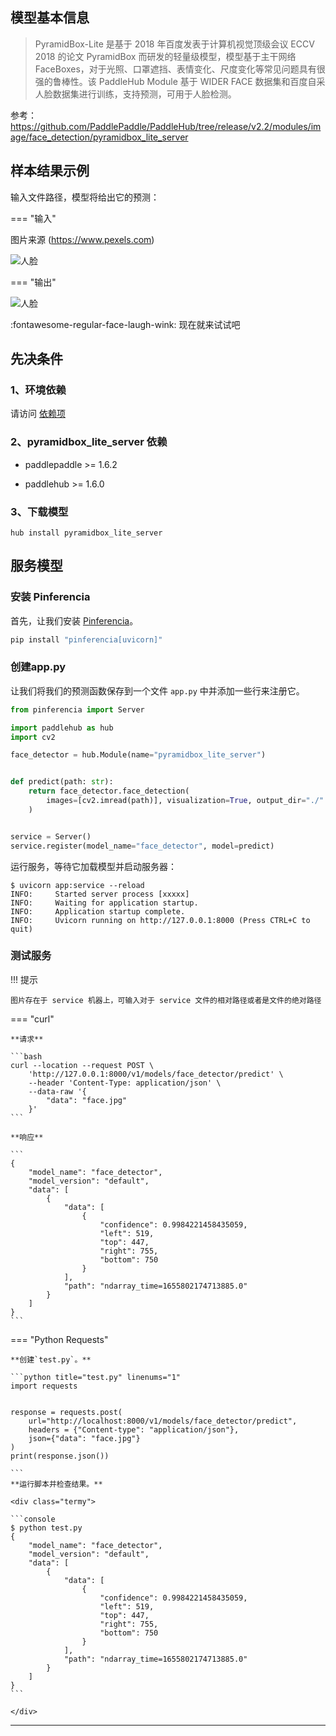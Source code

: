 
## 模型基本信息

> PyramidBox-Lite 是基于 2018 年百度发表于计算机视觉顶级会议 ECCV 2018 的论文 PyramidBox 而研发的轻量级模型，模型基于主干网络 FaceBoxes，对于光照、口罩遮挡、表情变化、尺度变化等常见问题具有很强的鲁棒性。该 PaddleHub Module 基于 WIDER FACE 数据集和百度自采人脸数据集进行训练，支持预测，可用于人脸检测。

参考：https://github.com/PaddlePaddle/PaddleHub/tree/release/v2.2/modules/image/face_detection/pyramidbox_lite_server


## 样本结果示例

输入文件路径，模型将给出它的预测：

=== "输入"

图片来源 (https://www.pexels.com)

![人脸](/assets/images/examples/paddle/face.jpg)

=== "输出"

![人脸](/assets/images/examples/paddle/face_detector.jpg)

:fontawesome-regular-face-laugh-wink: 现在就来试试吧


## 先决条件

### 1、环境依赖  

请访问 [依赖项](/ml/paddlepaddle/dependencies/)

### 2、pyramidbox_lite_server 依赖  

  - paddlepaddle >= 1.6.2  

  - paddlehub >= 1.6.0


### 3、下载模型

```
hub install pyramidbox_lite_server
```


## 服务模型

### 安装 Pinferencia

首先，让我们安装 [Pinferencia](https://github.com/underneathall/pinferencia)。

```bash
pip install "pinferencia[uvicorn]"
```


### 创建app.py

让我们将我们的预测函数保存到一个文件 `app.py` 中并添加一些行来注册它。

```python title="app.py" linenums="1"
from pinferencia import Server

import paddlehub as hub
import cv2

face_detector = hub.Module(name="pyramidbox_lite_server")


def predict(path: str):
    return face_detector.face_detection(
        images=[cv2.imread(path)], visualization=True, output_dir="./"
    )


service = Server()
service.register(model_name="face_detector", model=predict)

```

运行服务，等待它加载模型并启动服务器：
<div class="termy">

```console
$ uvicorn app:service --reload
INFO:     Started server process [xxxxx]
INFO:     Waiting for application startup.
INFO:     Application startup complete.
INFO:     Uvicorn running on http://127.0.0.1:8000 (Press CTRL+C to quit)
```

</div>


### 测试服务

!!! 提示

    图片存在于 service 机器上，可输入对于 service 文件的相对路径或者是文件的绝对路径

=== "curl"

    **请求**

    ```bash
    curl --location --request POST \
        'http://127.0.0.1:8000/v1/models/face_detector/predict' \
        --header 'Content-Type: application/json' \
        --data-raw '{
            "data": "face.jpg"
        }'
    ```

    **响应**

    ```
    {
        "model_name": "face_detector",
        "model_version": "default",
        "data": [
            {
                "data": [
                    {
                        "confidence": 0.9984221458435059,
                        "left": 519,
                        "top": 447,
                        "right": 755,
                        "bottom": 750
                    }
                ],
                "path": "ndarray_time=1655802174713885.0"
            }
        ]
    }
    ```

=== "Python Requests"

    **创建`test.py`。**

    ```python title="test.py" linenums="1"
    import requests


    response = requests.post(
        url="http://localhost:8000/v1/models/face_detector/predict",
        headers = {"Content-type": "application/json"},
        json={"data": "face.jpg"}
    )
    print(response.json())

    ```
    **运行脚本并检查结果。**

    <div class="termy">

    ```console
    $ python test.py
    {
        "model_name": "face_detector",
        "model_version": "default",
        "data": [
            {
                "data": [
                    {
                        "confidence": 0.9984221458435059,
                        "left": 519,
                        "top": 447,
                        "right": 755,
                        "bottom": 750
                    }
                ],
                "path": "ndarray_time=1655802174713885.0"
            }
        ]
    }
    ```

    </div>

---
